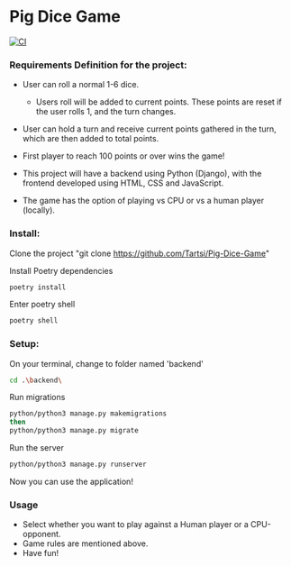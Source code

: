 # Pig Dice Game

[![CI](https://github.com/Tartsi/Pig-Dice-Game/actions/workflows/main.yml/badge.svg)](https://github.com/Tartsi/Pig-Dice-Game/actions/workflows/main.yml)

### Requirements Definition for the project:

- User can roll a normal 1-6 dice.
  - Users roll will be added to current points. These points are reset if the user rolls 1, and the turn changes. 

- User can hold a turn and receive current points gathered in the turn, which are then added to total points.

- First player to reach 100 points or over wins the game!

- This project will have a backend using Python (Django), with the frontend developed using HTML, CSS and JavaScript.

- The game has the option of playing vs CPU or vs a human player (locally).

### Install:

Clone the project "git clone https://github.com/Tartsi/Pig-Dice-Game"

Install Poetry dependencies

```bash
poetry install
```

Enter poetry shell

```bash
poetry shell
```
### Setup:

On your terminal, change to folder named 'backend'

```bash
cd .\backend\
```

Run migrations

```bash
python/python3 manage.py makemigrations
then
python/python3 manage.py migrate
```

Run the server

```bash
python/python3 manage.py runserver
```

Now you can use the application!

### Usage

- Select whether you want to play against a Human player or a CPU-opponent.
- Game rules are mentioned above.
- Have fun!
